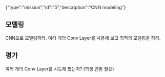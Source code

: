 {"type":"mission","id":"5","description":"CNN modeling"}
## 모델링
CNN으로 모델링하라. 여러 개의 Conv Layer를 사용해 보고 최적의 모델링을 하라.
## 평가
여러 개의 Conv Layer를 시도해 봤는가? (학생 관찰 필요)
